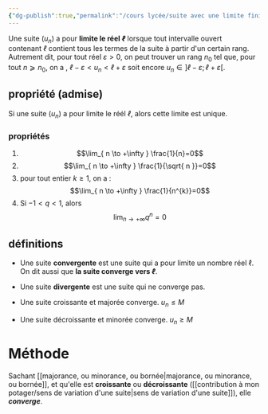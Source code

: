 ```yaml
---
{"dg-publish":true,"permalink":"/cours lycée/suite avec une limite finie/"}
---
```


Une suite ($u_{n}$​) a pour **limite le réel $ℓ$** lorsque tout intervalle ouvert contenant $ℓ$ contient tous les termes de la suite à partir d'un certain rang.  
Autrement dit, pour tout réel $ε>0$, on peut trouver un rang $n_{0}$​ tel que, pour tout $n⩾n_{0}$​, on a , $ℓ−ε<u_{n}​<ℓ+ε$ soit encore $u_{n}​∈]ℓ−ε;ℓ+ε[$.
## propriété (admise)
Si une suite ($u_{n}$) a pour limite le réél $ℓ$, alors cette limite est unique.
### propriétés
1. $$\lim_{ n \to +\infty } \frac{1}{n}=0$$
2. $$\lim_{ n \to +\infty } \frac{1}{\sqrt{ n }}=0$$
3. pour tout entier $k\geq 1$, on a :  $$\lim_{ n \to +\infty } \frac{1}{n^{k}}=0$$
4. Si $-1<q<1$, alors $$\lim_{ n \to +\infty }q^{n}=0$$
## définitions
-   Une suite **convergente** est une suite qui a pour limite un nombre réel ℓ. On dit aussi que **la suite converge vers $ℓ$**.
-   Une suite **divergente** est une suite qui ne converge pas.




- Une suite croissante et majorée converge. $u_{n}\le M$
- Une suite décroissante et minorée converge. $u_{n}\ge M$
# Méthode
Sachant [[majorance, ou minorance, ou bornée\|majorance, ou minorance, ou bornée]], et qu'elle est **croissante** ou **décroissante** ([[contribution à mon potager/sens de variation d'une suite\|sens de variation d'une suite]]), elle ***converge***. 